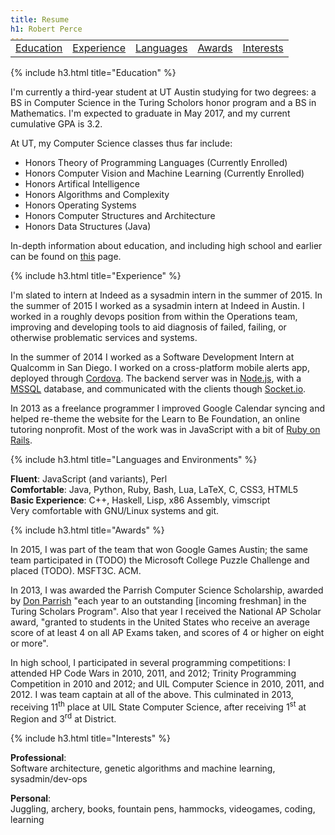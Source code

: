 ```yaml
---
title: Resume
h1: Robert Perce
---
```

<table style="margin-top: -20px;">
<tr style="border-bottom: none;" align="center">
<td class="mid"><a href="#education">Education</a></td>
<td class="mid"><a href="#experience">Experience</a></td>
<td class="mid"><a href="#languages-and-environments">Languages</a></td>
<td class="mid"><a href="#awards">Awards</a></td>
<td class="last"><a href="#interests">Interests</a></td>
</tr>
</table>

{% include h3.html title="Education" %}

I'm currently a third-year student at UT Austin studying for two degrees: a BS in
Computer Science in the Turing Scholors honor program and a BS in Mathematics. I'm
expected to graduate in May 2017, and my current cumulative GPA is 3.2.

At UT, my Computer Science classes thus far include:

- Honors Theory of Programming Languages (Currently Enrolled)
- Honors Computer Vision and Machine Learning (Currently Enrolled)
- Honors Artifical Intelligence
- Honors Algorithms and Complexity
- Honors Operating Systems
- Honors Computer Structures and Architecture
- Honors Data Structures (Java)

In-depth information about education, and including high school and earlier can be found
on [this](../education/) page.


{% include h3.html title="Experience" %}

I'm slated to intern at Indeed as a sysadmin intern in the summer of 2015.
In the summer of 2015 I worked as a sysadmin intern at Indeed in Austin. I worked in a
roughly devops position from within the Operations team, improving and developing tools to
aid diagnosis of failed, failing, or otherwise problematic services and systems.

In the summer of 2014 I worked as a Software Development Intern at Qualcomm in San Diego.
I worked on a cross-platform mobile alerts app, deployed through
[Cordova](http://cordova.apache.org). The backend server was in
[Node.js](http://nodejs.org), with a
[MSSQL](http://www.microsoft.com/en-us/server-cloud/products/sql-server/) database, and
communicated with the clients though [Socket.io](http://socket.io).

In 2013 as a freelance programmer I improved Google Calendar syncing and helped re-theme
the website for the Learn to Be Foundation, an online tutoring nonprofit. Most of the work
was in JavaScript with a bit of [Ruby on Rails](http://rubyonrails.org).


{% include h3.html title="Languages and Environments" %}

**Fluent**: JavaScript (and variants), Perl<br />
**Comfortable**: Java, Python, Ruby, Bash, Lua, LaTeX, C, CSS3, HTML5<br />
**Basic Experience**: C++, Haskell, Lisp, x86 Assembly, vimscript<br />
Very comfortable with GNU/Linux systems and git.


{% include h3.html title="Awards" %}

In 2015, I was part of the team that won Google Games Austin; the same team participated
in (TODO) the Microsoft College Puzzle Challenge and placed (TODO). MSFT3C. ACM.

In 2013, I was awarded the Parrish Computer Science Scholarship, awarded by [Don
Parrish](http://donparrish.com/ParrishCSScholarship.html) "each year to an outstanding
[incoming freshman] in the Turing Scholars Program". Also that year I received the
National AP Scholar award, "granted to students in the United States who receive an
average score of at least 4 on all AP Exams taken, and scores of 4 or higher on eight or
more".

In high school, I participated in several programming competitions: I attended HP Code
Wars in 2010, 2011, and 2012; Trinity Programming Competition in 2010 and 2012; and UIL
Computer Science in 2010, 2011, and 2012. I was team captain at all of the above. This
culminated in 2013, receiving 11<sup>th</sup> place at UIL State Computer Science, after
receiving 1<sup>st</sup> at Region and 3<sup>rd</sup> at District.


{% include h3.html title="Interests" %}

**Professional**:<br />
Software architecture, genetic algorithms and machine learning, sysadmin/dev-ops

**Personal**:<br />
Juggling, archery, books, fountain pens, hammocks, videogames, coding, learning
